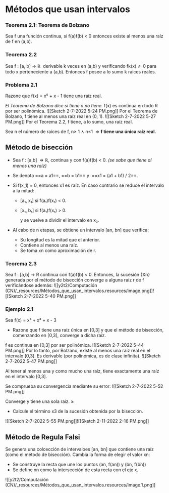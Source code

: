 

# Métodos que usan intervalos
### Teorema 2.1: Teorema de Bolzano

Sea f una función continua, si f(a)f(b) < 0 entonces existe al menos una raíz de f en (a,b).

### Teorema 2.2

Sea f : [a, b] → ℝ  derivable k veces en (a,b) y verificando fk(x) ≠  0 para todo x perteneciente a (a,b). Entonces f posee a lo sumo k raíces reales.

### Problema 2.1

Razone que f(x) = x⁵ + x - 1 tiene una raíz real.

_El Teorema de Bolzano dice si tiene o no tiene._
f(x) es continua en todo R por ser polinómica.
![[Sketch 2-7-2022 5-24 PM.png]]
Por el Teorema de Bolzano, f tiene al menos una raíz real en (0, 1).
![[Sketch 2-7-2022 5-27 PM.png]]
Por el Teorema 2.2, f tiene, a lo sumo, una raíz real.

Sea n el número de raíces de f, n≥ 1 ∧ n≤1  ⇒ **f tiene una única raíz real.**

## Método de bisección

* Sea f : [a,b]  ⇒ ℝ, continua y con f(a)f(b) < 0. _(se sabe que tiene al menos una raíz)_
* Se denota ==a = a1==, ==b = b1== y  ==x1 = (a1 + b1) / 2==.
* Si f(x_1) = 0, entonces x1 es raíz. En caso contrario se reduce el intervalo a la mitad:
  * [a₁, x₁] si f(a₁)f(x₁) < 0.
  * [x₁, b₁] si f(a₁)f(x₁) > 0.

	y se vuelve a dividir el intervalo en x₂.

* Al cabo de n etapas, se obtiene un intervalo [an, bn] que verifica:
  * Su longitud es la mitad que el anterior.
  * Contiene al menos una raíz.
  * Se toma xn como aproximación de r.



### Teorema 2.3

Sea f : [a,b] -> R continua con f(a)f(b) < 0. Entonces, la sucesión {Xn} generada por el método de bisección converge a alguna raíz r de f verificándose además:
![[y2t2/Computación (CN)/_resources/Métodos_que_usan_intervalos.resources/image.png]]![[Sketch 2-7-2022 5-40 PM.png]]


### Ejemplo 2.1

Sea f(x) = x⁵ + x³ + x - 3


* Razone que f tiene una raíz única en [0,3] y que el método de bisección, comenzando en [0,3], converge a dicha raíz.

f es continua en [0,3] por ser polinómica.
![[Sketch 2-7-2022 5-44 PM.png]]
Por lo tanto, por Bolzano, existe al menos una raíz real en el intervalo [0,3].
Es derivable (por polinómica, es de clase infinita).
![[Sketch 2-7-2022 5-47 PM.png]]

Al tener al menos una y como mucho una raíz, tiene exactamente una raíz en el intervalo [0,3].

Se comprueba su convergencia mediante su error:
![[Sketch 2-7-2022 5-52 PM.png]]

Converge y tiene una sola raíz. ≥


* Calcule el término x3 de la sucesión obtenida por la bisección.

![[Sketch 2-7-2022 5-55 PM.png]]![[Sketch 2-11-2022 2-16 PM.png]]


## Método de Regula Falsi

Se genera una colcección de intervaloes [an, bn] que contiene una raíz (como el método de bisección).
Cambia la forma de elegir el valor xn:

* Se construye la recta que une los puntos (an, f(an)) y (bn, f(bn))
* Se define xn como la intersección de esta recta con el eje x.


![[y2t2/Computación (CN)/_resources/Métodos_que_usan_intervalos.resources/image.1.png]]
